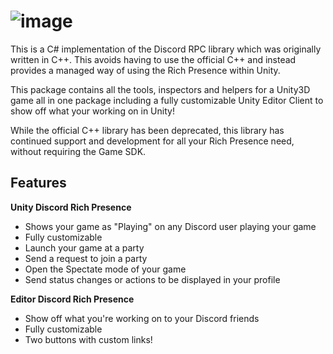 ![image](https://user-images.githubusercontent.com/56821719/114870480-855f5600-9df8-11eb-9d72-e764a5895773.png)
======

This is a C# implementation of the Discord RPC library which was originally written in C++. This avoids having to use the official C++ and instead provides a managed way of using the Rich Presence within Unity.

This package contains all the tools, inspectors and helpers for a Unity3D game all in one package including a fully customizable Unity Editor Client to show off what your working on in Unity! 

While the official C++ library has been deprecated, this library has continued support and development for all your Rich Presence need, without requiring the Game SDK.

## Features
**Unity Discord Rich Presence**

* Shows your game as "Playing" on any Discord user playing your game
* Fully customizable
* Launch your game at a party
* Send a request to join a party
* Open the Spectate mode of your game
* Send status changes or actions to be displayed in your profile

**Editor Discord Rich Presence**

* Show off what you're working on to your Discord friends
* Fully customizable
* Two buttons with custom links!
